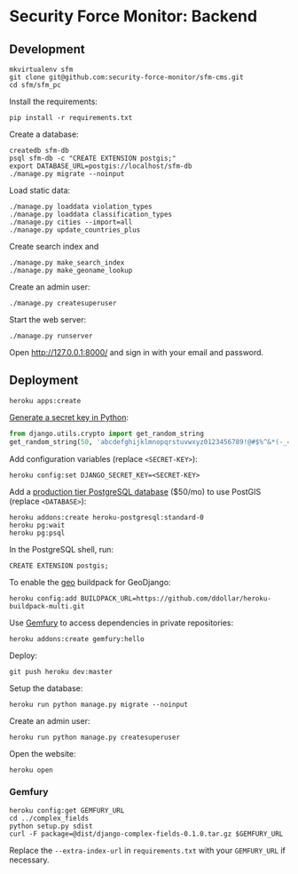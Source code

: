 # Security Force Monitor: Backend

## Development

    mkvirtualenv sfm
    git clone git@github.com:security-force-monitor/sfm-cms.git
    cd sfm/sfm_pc

Install the requirements:

    pip install -r requirements.txt

Create a database:

    createdb sfm-db
    psql sfm-db -c "CREATE EXTENSION postgis;"
    export DATABASE_URL=postgis://localhost/sfm-db
    ./manage.py migrate --noinput

Load static data:

    ./manage.py loaddata violation_types
    ./manage.py loaddata classification_types
    ./manage.py cities --import=all
    ./manage.py update_countries_plus

Create search index and 

    ./manage.py make_search_index
    ./manage.py make_geoname_lookup

Create an admin user:

    ./manage.py createsuperuser

Start the web server:

    ./manage.py runserver

Open http://127.0.0.1:8000/ and sign in with your email and password.

## Deployment

    heroku apps:create

[Generate a secret key in Python](https://github.com/django/django/blob/master/django/core/management/commands/startproject.py):

```python
from django.utils.crypto import get_random_string
get_random_string(50, 'abcdefghijklmnopqrstuvwxyz0123456789!@#$%^&*(-_=+)')
```

Add configuration variables (replace `<SECRET-KEY>`):

    heroku config:set DJANGO_SECRET_KEY=<SECRET-KEY>

Add a [production tier PostgreSQL database](https://devcenter.heroku.com/articles/postgis) ($50/mo) to use PostGIS (replace `<DATABASE>`):

    heroku addons:create heroku-postgresql:standard-0
    heroku pg:wait
    heroku pg:psql

In the PostgreSQL shell, run:

    CREATE EXTENSION postgis;

To enable the [geo](https://github.com/cyberdelia/heroku-geo-buildpack/) buildpack for GeoDjango:

    heroku config:add BUILDPACK_URL=https://github.com/ddollar/heroku-buildpack-multi.git

Use [Gemfury](#gemfury) to access dependencies in private repositories:

    heroku addons:create gemfury:hello

Deploy:

    git push heroku dev:master

Setup the database:

    heroku run python manage.py migrate --noinput

Create an admin user:

    heroku run python manage.py createsuperuser

Open the website:

    heroku open

### Gemfury

    heroku config:get GEMFURY_URL
    cd ../complex_fields
    python setup.py sdist
    curl -F package=@dist/django-complex-fields-0.1.0.tar.gz $GEMFURY_URL

Replace the `--extra-index-url` in `requirements.txt` with your `GEMFURY_URL` if necessary.
